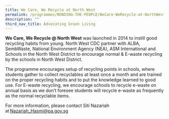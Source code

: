 ```yaml
---
title: We Care, We Recycle at North West
permalink: /programmes/BONDING-THE-PEOPLE/WeCare-WeRecycle-at-NorthWest/
description: ""
third_nav_title: Advocating Green Living
---
```

<meta name="description" content="We Care, We Recycle at North West">


**We Care, We Recycle @ North West** was launched in 2014 to instill good recycling habits from young. North West CDC partner with ALBA, SembWaste, National Environment Agency (NEA), ASM International and Schools in the North West District to encourage normal & E-waste recycling by the schools in North West District. 

The programme encourages setup of recycling points in schools, where students gather to collect recyclables at least once a month and are trained on the proper recycling habits and to put the knowledge learned to good use. For E-waste recycling, we encourage schools to recycle e-waste on annual basis as we don’t foresee students will recycle e-waste as frequently as the normal recyclable items. 

For more information, please contact Siti Nazariah at [Nazariah\_Hasmi@pa.gov.sg](mailto:Nazariah_Hasmi@pa.gov.sg)